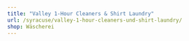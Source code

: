 ```yaml
---
title: "Valley 1-Hour Cleaners & Shirt Laundry"
url: /syracuse/valley-1-hour-cleaners-und-shirt-laundry/
shop: Wäscherei
---
```

